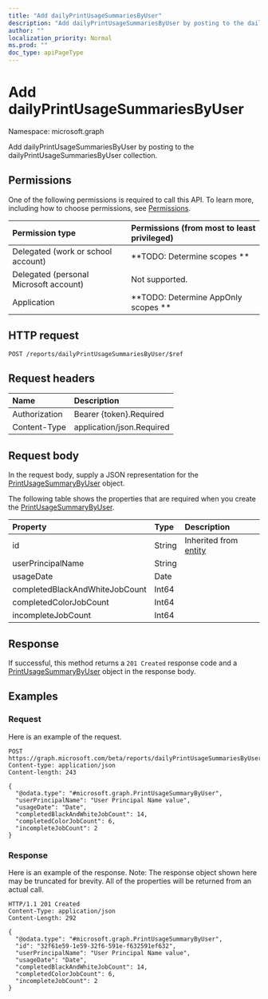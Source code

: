 ```yaml
---
title: "Add dailyPrintUsageSummariesByUser"
description: "Add dailyPrintUsageSummariesByUser by posting to the dailyPrintUsageSummariesByUser collection."
author: ""
localization_priority: Normal
ms.prod: ""
doc_type: apiPageType
---
```


# Add dailyPrintUsageSummariesByUser

Namespace: microsoft.graph

Add dailyPrintUsageSummariesByUser by posting to the dailyPrintUsageSummariesByUser collection.

## Permissions
One of the following permissions is required to call this API. To learn more, including how to choose permissions, see [Permissions](/concepts/permissions-reference.md).

|Permission type|Permissions (from most to least privileged)|
|:---|:---|
|Delegated (work or school account)|**TODO: Determine scopes **|
|Delegated (personal Microsoft account)|Not supported.|
|Application|**TODO: Determine AppOnly scopes **|

## HTTP request
<!-- {
  "blockType": "ignored"
}
-->
``` http
POST /reports/dailyPrintUsageSummariesByUser/$ref
```

## Request headers
|Name|Description|
|:---|:---|
|Authorization|Bearer {token}.Required|
|Content-Type|application/json.Required|

## Request body
In the request body, supply a JSON representation for the [PrintUsageSummaryByUser](../resources/printusagesummarybyuser.md) object.

The following table shows the properties that are required when you create the [PrintUsageSummaryByUser](../resources/printusagesummarybyuser.md).

|Property|Type|Description|
|:---|:---|:---|
|id|String| Inherited from [entity](../resources/entity.md)|
|userPrincipalName|String||
|usageDate|Date||
|completedBlackAndWhiteJobCount|Int64||
|completedColorJobCount|Int64||
|incompleteJobCount|Int64||



## Response
If successful, this method returns a `201 Created` response code and a [PrintUsageSummaryByUser](../resources/printusagesummarybyuser.md) object in the response body.

## Examples

### Request
Here is an example of the request.
<!-- {
  "blockType": "request",
  "name": "create_printusagesummarybyuser_from_"
}
-->
``` http
POST https://graph.microsoft.com/beta/reports/dailyPrintUsageSummariesByUser
Content-type: application/json
Content-length: 243

{
  "@odata.type": "#microsoft.graph.PrintUsageSummaryByUser",
  "userPrincipalName": "User Principal Name value",
  "usageDate": "Date",
  "completedBlackAndWhiteJobCount": 14,
  "completedColorJobCount": 6,
  "incompleteJobCount": 2
}
```

### Response
Here is an example of the response. Note: The response object shown here may be truncated for brevity. All of the properties will be returned from an actual call.
<!-- {
  "blockType": "response",
  "truncated": true,
  "@odata.type": "microsoft.graph.printusagesummarybyuser"
}
-->
``` http
HTTP/1.1 201 Created
Content-Type: application/json
Content-Length: 292

{
  "@odata.type": "#microsoft.graph.PrintUsageSummaryByUser",
  "id": "32f61e59-1e59-32f6-591e-f632591ef632",
  "userPrincipalName": "User Principal Name value",
  "usageDate": "Date",
  "completedBlackAndWhiteJobCount": 14,
  "completedColorJobCount": 6,
  "incompleteJobCount": 2
}
```

